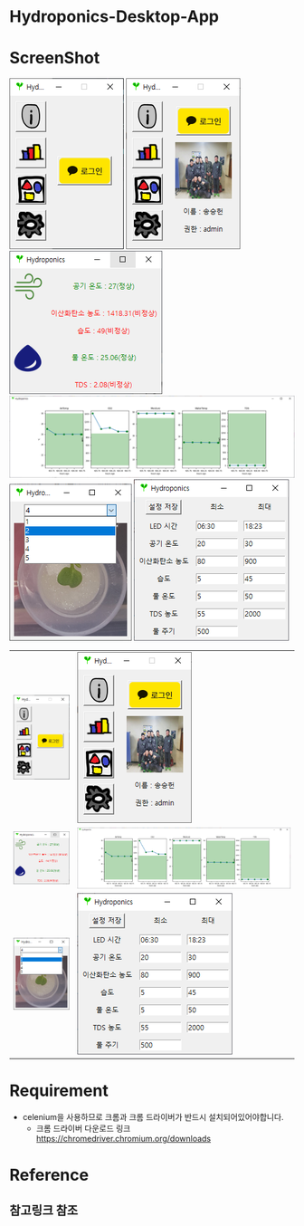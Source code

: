 # Hydroponics-Desktop-App

# ScreenShot


<img src="screenshots/before_login.png"></img>
<img src="screenshots/after_login.png"></img> 
   <img src="screenshots/info.png"></img>
   <img src="screenshots/graph.png"></img>
   <img src="screenshots/gallery.png"></img>
   <img src="screenshots/setting.png"></img>
<table>
  <tr>
    <td><img src="screenshots/before_login.png"></img></td>
    <td><img src="screenshots/after_login.png"></img></td>    
  </tr>
  <tr>
    <td><img src="screenshots/info.png"></img></td>
    <td><img src="screenshots/graph.png"></img></td>
  </tr>
  <tr>    
    <td><img src="screenshots/gallery.png"></img></td>
    <td><img src="screenshots/setting.png"></img></td>
  </tr>
</table>
  

# Requirement

- celenium을 사용하므로 크롬과 크롬 드라이버가 반드시 설치되어있어야합니다.
  - 크롬 드라이버 다운로드 링크 https://chromedriver.chromium.org/downloads



# Reference

## 참고링크 참조
